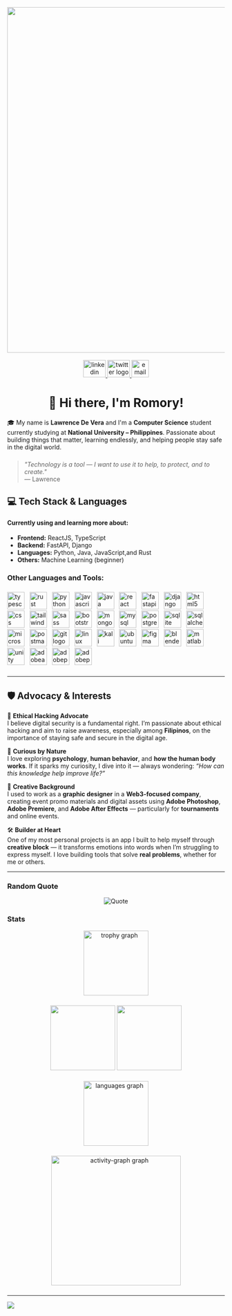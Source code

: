 <div align="center">
  <img width="800" src="https://i.pinimg.com/originals/90/70/32/9070324cdfc07c68d60eed0c39e77573.gif"  />
</div>

<br>

<div align="center">
  <a href="https://linkedin.com/in/chris-lawrence-de-vera" target="_blank">
    <img src="https://raw.githubusercontent.com/maurodesouza/profile-readme-generator/master/src/assets/icons/social/linkedin/default.svg" width="52" height="40" alt="linkedin logo"  />
  </a>
  <a href="https://x.com/_lawrdev" target="_blank">
    <img src="https://raw.githubusercontent.com/maurodesouza/profile-readme-generator/master/src/assets/icons/social/twitter/default.svg" width="52" height="40" alt="twitter logo"  />
  </a>
  <a href="clyncemiro@gmail.com" target="_blank">
    <img src="https://img.icons8.com/?size=100&id=P7UIlhbpWzZm&format=png&color=000000" width="40" height="40" alt="email logo"  />
  </a>
</div>

###

<h1 align="center">👋 Hi there, I'm Romory! </h1>

🎓 My name is **Lawrence De Vera** and I'm a **Computer Science** student currently studying at **National University – Philippines**. Passionate about building things that matter, learning endlessly, and helping people stay safe in the digital world.

###

> _"Technology is a tool — I want to use it to help, to protect, and to create."_  
> — Lawrence

###

## 💻 Tech Stack & Languages

<h4 align="left">Currently using and learning more about:</h4>

- **Frontend:** ReactJS, TypeScript
- **Backend:** FastAPI, Django
- **Languages:** Python, Java, JavaScript,and Rust
- **Others:** Machine Learning (beginner)

<h3 align="left">Other Languages and Tools:</h3>

###

<div align="left">
  <img src="https://skillicons.dev/icons?i=ts" height="40" alt="typescript logo"  />
  <img width="4" />
  <img src="https://skillicons.dev/icons?i=rust" height="40" alt="rust logo"  />
  <img width="4" />
  <img src="https://skillicons.dev/icons?i=py" height="40" alt="python logo"  />
  <img width="4" />
  <img src="https://skillicons.dev/icons?i=js" height="40" alt="javascript logo"  />
  <img width="4" />
  <img src="https://skillicons.dev/icons?i=java" height="40" alt="java logo"  />
  <img width="4" />
  <img src="https://skillicons.dev/icons?i=react" height="40" alt="react logo"  />
  <img width="4" />
  <img src="https://cdn.jsdelivr.net/gh/devicons/devicon/icons/fastapi/fastapi-original.svg" height="40" alt="fastapi logo"  />
  <img width="4" />
  <img src="https://skillicons.dev/icons?i=django" height="40" alt="django logo"  />
  <img width="4" />
  <img src="https://skillicons.dev/icons?i=html" height="40" alt="html5 logo"  />
  <img width="4" />
  <img src="https://skillicons.dev/icons?i=css" height="40" alt="css logo"  />
  <img width="4" />
  <img src="https://skillicons.dev/icons?i=tailwind" height="40" alt="tailwindcss logo"  />
  <img width="4" />
  <img src="https://skillicons.dev/icons?i=sass" height="40" alt="sass logo"  />
  <img width="4" />
  <img src="https://skillicons.dev/icons?i=bootstrap" height="40" alt="bootstrap logo"  />
  <img width="4" />
  <img src="https://skillicons.dev/icons?i=mongodb" height="40" alt="mongodb logo"  />
  <img width="4" />
  <img src="https://skillicons.dev/icons?i=mysql" height="40" alt="mysql logo"  />
  <img width="4" />
  <img src="https://skillicons.dev/icons?i=postgres" height="40" alt="postgresql logo"  />
  <img width="4" />
  <img src="https://skillicons.dev/icons?i=sqlite" height="40" alt="sqlite logo"  />
  <img width="4" />
  <img src="https://cdn.jsdelivr.net/gh/devicons/devicon/icons/sqlalchemy/sqlalchemy-original.svg" height="40" alt="sqlalchemy logo"  />
  <img width="4" />
  <img src="https://cdn.jsdelivr.net/gh/devicons/devicon/icons/microsoftsqlserver/microsoftsqlserver-plain.svg" height="40" alt="microsoftsqlserver logo"  />
  <img width="4" />
  <img src="https://skillicons.dev/icons?i=postman" height="40" alt="postman logo"  />
  <img width="4" />
  <img src="https://skillicons.dev/icons?i=git" height="40" alt="git logo"  />
  <img width="4" />
  <img src="https://skillicons.dev/icons?i=linux" height="40" alt="linux logo"  />
  <img width="4" />
  <img src="https://skillicons.dev/icons?i=kali" height="40" alt="kali logo"  />
  <img width="4" />
  <img src="https://skillicons.dev/icons?i=ubuntu" height="40" alt="ubuntu logo"  />
  <img width="4" />
  <img src="https://skillicons.dev/icons?i=figma" height="40" alt="figma logo"  />
  <img width="4" />
  <img src="https://skillicons.dev/icons?i=blender" height="40" alt="blender logo"  />
  <img width="4" />
  <img src="https://skillicons.dev/icons?i=matlab" height="40" alt="matlab logo"  />
  <img width="4" />
  <img src="https://skillicons.dev/icons?i=unity" height="40" alt="unity logo"  />  
  <img width="4" />
  <img src="https://skillicons.dev/icons?i=ae" height="40" alt="adobeaftereffects logo"  />
  <img width="4" />
  <img src="https://skillicons.dev/icons?i=pr" height="40" alt="adobepremierepro logo"  />
  <img width="4" />
  <img src="https://skillicons.dev/icons?i=ps" height="40" alt="adobephotoshop logo"  />
</div>

###

---

## 🛡️ Advocacy & Interests

🔐 **Ethical Hacking Advocate**  
I believe digital security is a fundamental right. I’m passionate about ethical hacking and aim to raise awareness, especially among **Filipinos**, on the importance of staying safe and secure in the digital age.

🧠 **Curious by Nature**  
I love exploring **psychology**, **human behavior**, and **how the human body works**. If it sparks my curiosity, I dive into it — always wondering: _“How can this knowledge help improve life?”_

🎨 **Creative Background**  
I used to work as a **graphic designer** in a **Web3-focused company**, creating event promo materials and digital assets using **Adobe Photoshop**, **Adobe Premiere**, and **Adobe After Effects** — particularly for **tournaments** and online events.

🛠️ **Builder at Heart**  
One of my most personal projects is an app I built to help myself through **creative block** — it transforms emotions into words when I’m struggling to express myself. I love building tools that solve **real problems**, whether for me or others.

---

### Random Quote

<div align="center">
  
  ![Quote](https://github-readme-quotes-bay.vercel.app/quote?theme=gruvbox&animation=grow_out_in&quoteCategory=programming)
  
</div>

###

### Stats

<div align="center">
  <img src="https://github-profile-trophy.vercel.app?username=xromory&theme=tokyonight&column=-1&row=1&margin-w=8&margin-h=8&no-bg=false&no-frame=true&order=4" height="150" alt="trophy graph"  />
</div>

###

<div align="center">
  <img src="https://github-readme-stats.vercel.app/api?username=xRomory&theme=ocean_dark&hide_border=false&include_all_commits=false&count_private=false" height="150 alt="stats graph"  />
  <img src="https://nirzak-streak-stats.vercel.app/?user=xRomory&theme=ocean_dark&hide_border=false" height="150 alt="streak graph"  />
</div>

###

<div align="center">
 <img src="https://github-readme-stats.vercel.app/api/top-langs?username=xRomory&locale=en&hide_title=false&layout=compact&card_width=320&langs_count=6&theme=ocean_dark&hide_border=false&order=2" height="150" alt="languages graph"  />
</div>

###

<div align="center">
  <img src="https://github-readme-activity-graph.vercel.app/graph?username=xRomory&radius=16&theme=modern-lilac&area=true&order=5&color=BFA5FF&line=BFA5FF&point=FF7D8D&area_color=AE94FF" height="300" alt="activity-graph graph"  />
</div>

###
---
[![](https://visitcount.itsvg.in/api?id=xRomory&icon=0&color=0)](https://visitcount.itsvg.in)

<!-- Proudly created with GPRM ( https://gprm.itsvg.in ) -->
